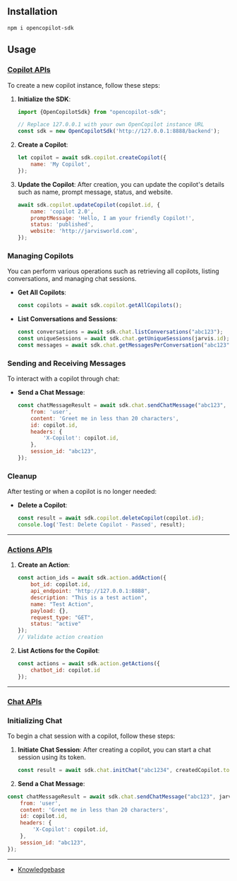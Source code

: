 ## Installation

```
npm i opencopilot-sdk
```

## Usage
### [Copilot APIs](test/integration.test.ts) 

To create a new copilot instance, follow these steps:

1. **Initialize the SDK**:
   ```javascript
   import {OpenCopilotSdk} from "opencopilot-sdk";

   // Replace 127.0.0.1 with your own OpenCopilot instance URL
   const sdk = new OpenCopilotSdk('http://127.0.0.1:8888/backend');
   ```

2. **Create a Copilot**:
   ```javascript
   let copilot = await sdk.copilot.createCopilot({
       name: 'My Copilot',
   });
   ```

3. **Update the Copilot**:
   After creation, you can update the copilot's details such as name, prompt message, status, and website.
   ```javascript
   await sdk.copilot.updateCopilot(copilot.id, {
       name: 'copilot 2.0',
       promptMessage: 'Hello, I am your friendly Copilot!',
       status: 'published',
       website: 'http://jarvisworld.com',
   });
   ```

### Managing Copilots
You can perform various operations such as retrieving all copilots, listing conversations, and managing chat sessions.

- **Get All Copilots**:
  ```javascript
  const copilots = await sdk.copilot.getAllCopilots();
  ```

- **List Conversations and Sessions**:
  ```javascript
  const conversations = await sdk.chat.listConversations("abc123");
  const uniqueSessions = await sdk.chat.getUniqueSessions(jarvis.id);
  const messages = await sdk.chat.getMessagesPerConversation("abc123");
  ```

### Sending and Receiving Messages
To interact with a copilot through chat:

- **Send a Chat Message**:
  ```javascript
  const chatMessageResult = await sdk.chat.sendChatMessage("abc123", copilot.token, {
      from: 'user',
      content: 'Greet me in less than 20 characters',
      id: copilot.id,
      headers: {
          'X-Copilot': copilot.id,
      },
      session_id: "abc123",
  });
  ```

### Cleanup
After testing or when a copilot is no longer needed:

- **Delete a Copilot**:
  ```javascript
  const result = await sdk.copilot.deleteCopilot(copilot.id);
  console.log('Test: Delete Copilot - Passed', result);
  ```

-----


### [Actions APIs](test/action.test.ts) 
1. **Create an Action**:
   ```javascript
   const action_ids = await sdk.action.addAction({
       bot_id: copilot.id,
       api_endpoint: "http://127.0.0.1:8888",
       description: "This is a test action",
       name: "Test Action",
       payload: {},
       request_type: "GET",
       status: "active"
   });
   // Validate action creation
   ```

2. **List Actions for the Copilot**:
   ```javascript
   const actions = await sdk.action.getActions({
       chatbot_id: copilot.id
   });
   ```
   
----

### [Chat APIs](test/initChat.test.ts)

### Initializing Chat
To begin a chat session with a copilot, follow these steps:

1. **Initiate Chat Session**:
   After creating a copilot, you can start a chat session using its token.
   ```javascript
   const result = await sdk.chat.initChat("abc1234", createdCopilot.token);
   ```

2. **Send a Chat Message**:
  ```javascript
  const chatMessageResult = await sdk.chat.sendChatMessage("abc123", jarvis.token, {
      from: 'user',
      content: 'Greet me in less than 20 characters',
      id: copilot.id,
      headers: {
          'X-Copilot': copilot.id,
      },
      session_id: "abc123",
  });
  ```

----

- [Knowledgebase](test/knowledgebase.test.ts) 
